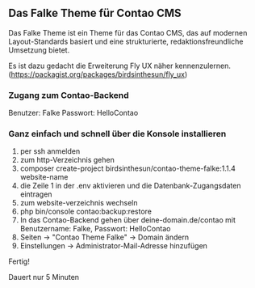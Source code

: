 ## Das Falke Theme für Contao CMS

Das Falke Theme ist ein Theme für das Contao CMS, das auf modernen Layout-Standards basiert und eine strukturierte, redaktionsfreundliche Umsetzung bietet.

Es ist dazu gedacht die Erweiterung Fly UX näher kennenzulernen.
(https://packagist.org/packages/birdsinthesun/fly_ux)

### Zugang zum Contao-Backend
Benutzer: Falke
Passwort: HelloContao

### Ganz einfach und schnell über die Konsole installieren

1. per ssh anmelden
2. zum http-Verzeichnis gehen
3. composer create-project birdsinthesun/contao-theme-falke:1.1.4 website-name
4. die Zeile 1 in der .env aktivieren und die Datenbank-Zugangsdaten eintragen
5. zum website-verzeichnis wechseln
6. php bin/console contao:backup:restore
7. In das Contao-Backend gehen über deine-domain.de/contao mit Benutzername: Falke, Passwort: HelloContao
8. Seiten -> "Contao Theme Falke" -> Domain ändern
9. Einstellungen -> Administrator-Mail-Adresse hinzufügen
    
Fertig!

Dauert nur 5 Minuten
